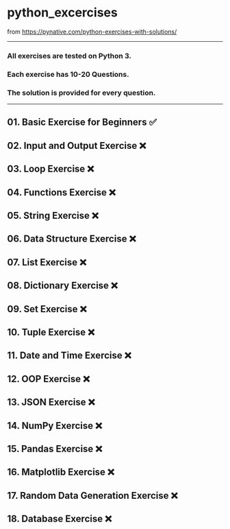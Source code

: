 # python_excercises
from https://pynative.com/python-exercises-with-solutions/

*****************************************************
### All exercises are tested on Python 3.
### Each exercise has 10-20 Questions.
### The solution is provided for every question.
*****************************************************

## 01. Basic Exercise for Beginners              ✅ 
## 02. Input and Output Exercise                 ❌
## 03. Loop Exercise                             ❌
## 04. Functions Exercise                        ❌
## 05. String Exercise                           ❌
## 06. Data Structure Exercise                   ❌
## 07. List Exercise                             ❌
## 08. Dictionary Exercise                       ❌
## 09. Set Exercise                              ❌
## 10. Tuple Exercise                            ❌
## 11. Date and Time Exercise                    ❌
## 12. OOP Exercise                              ❌
## 13. JSON Exercise                             ❌
## 14. NumPy Exercise                            ❌
## 15. Pandas Exercise                           ❌
## 16. Matplotlib Exercise                       ❌
## 17. Random Data Generation Exercise           ❌
## 18. Database Exercise                         ❌

   